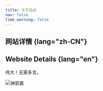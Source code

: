 ```yaml
---
title: 关于站点
nav: false
time_warning: false
---
```


## 网站详情 {lang="zh-CN"}
## Website Details {lang="en"}

伟大！无需多言。

![神郭嘉](https://sgssj-hdimg.oss-cn-hangzhou.aliyuncs.com/skins/image/skins672207c837df920241030.jpg "见微知著 识人心智")

<!--
::: zh-CN
- 驱动：[Valaxy](https://valaxy.site/)
- 主题：[Yun](https://github.com/YunYouJun/valaxy/blob/main/packages/valaxy-theme-yun/)
:::

::: en
- Drive: [Valaxy](https://valaxy.site/)
- Theme: [Yun](https://github.com/YunYouJun/valaxy/blob/main/packages/valaxy-theme-yun/)
:::
-->
